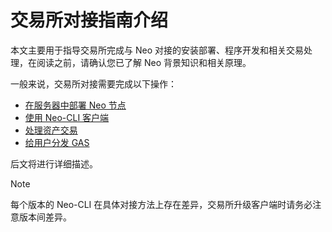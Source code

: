 # 交易所对接指南介绍

本文主要用于指导交易所完成与 Neo 对接的安装部署、程序开发和相关交易处理，在阅读之前，请确认您已了解 Neo 背景知识和相关原理。

一般来说，交易所对接需要完成以下操作：

- [在服务器中部署 Neo 节点](deploynode.md)
- [使用 Neo-CLI 客户端](client.md)
- [处理资产交易](transaction.md)
- [给用户分发 GAS](gas.md)

后文将进行详细描述。

> [!Note]
>
> 每个版本的 Neo-CLI 在具体对接方法上存在差异，交易所升级客户端时请务必注意版本间差异。



